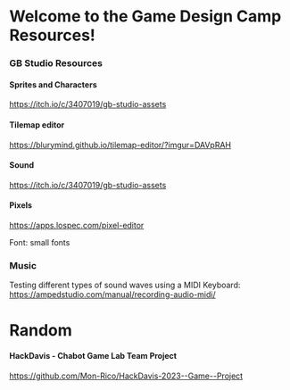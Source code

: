 # Welcome to the Game Design Camp Resources!



### GB Studio Resources

#### Sprites and Characters
https://itch.io/c/3407019/gb-studio-assets

#### Tilemap editor
https://blurymind.github.io/tilemap-editor/?imgur=DAVpRAH

#### Sound
https://itch.io/c/3407019/gb-studio-assets

#### Pixels
https://apps.lospec.com/pixel-editor

Font: small fonts


### Music
Testing different types of sound waves using a MIDI Keyboard:
https://ampedstudio.com/manual/recording-audio-midi/



# Random

#### HackDavis - Chabot Game Lab Team Project
https://github.com/Mon-Rico/HackDavis-2023--Game--Project
